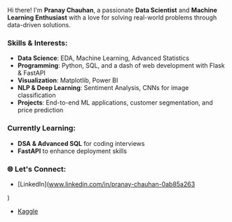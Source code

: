 Hi there! I'm **Pranay Chauhan**, a passionate **Data Scientist** and **Machine Learning Enthusiast** with a love for solving real-world problems through data-driven solutions.  

###  Skills & Interests:
- **Data Science**: EDA, Machine Learning, Advanced Statistics  
- **Programming**: Python, SQL, and a dash of web development with Flask & FastAPI  
- **Visualization**: Matplotlib, Power BI  
- **NLP & Deep Learning**: Sentiment Analysis, CNNs for image classification  
- **Projects**: End-to-end ML applications, customer segmentation, and price prediction  

###  Currently Learning:
- **DSA & Advanced SQL** for coding interviews  
- **FastAPI** to enhance deployment skills  

### 🌐 Let's Connect:
- [LinkedIn](www.linkedin.com/in/pranay-chauhan-0ab85a263

)  
- [Kaggle](https://www.kaggle.com/pranaych100)  
